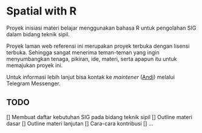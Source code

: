 # Spatial with R

Proyek inisiasi materi belajar menggunakan bahasa R untuk pengolahan SIG dalam bidang teknik sipil.

Proyek laman web referensi ini merupakan proyek terbuka dengan lisensi terbuka. Sehingga sangat menerima teman-teman yang ingin menyumbangkan tenaga, pikiran, ide, materi, serta apapun itu untuk memajukan proyek ini.

Untuk informasi lebih lanjut bisa kontak ke _maintener_ ([Andi](https://t.me/akherlan)) melalui Telegram Messenger.

## TODO

[] Membuat daftar kebutuhan SIG pada bidang teknik sipil
[] Outline materi dasar
[] Outline materi lanjutan
[] Cara-cara kontribusi
[] ...